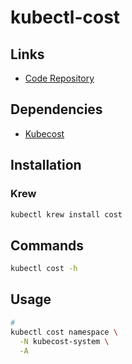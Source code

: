 # kubectl-cost

## Links

- [Code Repository](https://github.com/kubecost/kubectl-cost)

## Dependencies

- [Kubecost](/kubecost/README.md#helm)

## Installation

### Krew

```sh
kubectl krew install cost
```

## Commands

```sh
kubectl cost -h
```

## Usage

```sh
#
kubectl cost namespace \
  -N kubecost-system \
  -A
```

<!--
#
kubectl cost namespace --show-all-resources

#
kubectl cost namespace \
  --historical \
  --window 5d \
  --show-cpu \
  --show-memory \
  --show-efficiency=false

kubectl cost namespace -N kubecost-system --window 5d

#
kubectl cost namespace \
  -N kubecost-system \
  --historical \
  --window 5d \
  --show-cpu \
  --show-memory \
  --show-efficiency=false

#
kubectl cost controller -N kubecost-system --window 5d --show-pv

#
kubectl cost label -N kubecost-system --historical -l app

#
kubectl cost deployment -N kubecost-system --window month -A

#
kubectl cost deployment \
  -N kubecost-system \
  --window 3d \
  --show-cpu \
  -n kubecost

#
kubectl cost deployment \
  --window 3d \
  --show-cpu \
  -n kubecost \
  -N kubecost-staging \
  --service-name kubecost-staging-cost-analyzer

#
kubectl cost pod \
  --historical \
  --window yesterday \
  --show-cpu \
  -n kube-system

#
kubectl cost node \
  --historical \
  --window 7d \
  --show-cpu \
  --show-memory
-->

